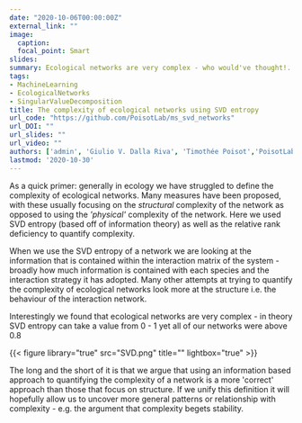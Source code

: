 ```yaml
---
date: "2020-10-06T00:00:00Z"
external_link: ""
image:
  caption:
  focal_point: Smart
slides:
summary: Ecological networks are very complex - who would've thought!.
tags:
- MachineLearning
- EcologicalNetworks
- SingularValueDecomposition
title: The complexity of ecological networks using SVD entropy
url_code: "https://github.com/PoisotLab/ms_svd_networks"
url_DOI: ""
url_slides: ""
url_video: ""
authors: ['admin', 'Giulio V. Dalla Riva', 'Timothée Poisot','PoisotLab']
lastmod: '2020-10-30'
---
```


As a quick primer: generally in ecology we have struggled to define the complexity of ecological networks. Many measures have been proposed, with these usually focusing on the *structural* complexity of the network as opposed to using the *'physical'* complexity of the network. Here we used SVD entropy (based off of information theory) as well as the relative rank deficiency to quantify complexity.

When we use the SVD entropy of a network we are looking at the information that is contained within the interaction matrix of the system - broadly how much information is contained with each species and the interaction strategy it has adopted. Many other attempts at trying to quantify the complexity of ecological networks look more at the structure i.e. the behaviour of the interaction network.

Interestingly we found that ecological networks are very complex - in theory SVD entropy can take a value from 0 - 1 yet all of our networks were above 0.8

{{< figure library="true" src="SVD.png" title="" lightbox="true" >}}

The long and the short of it is that we argue that using an information based approach to quantifying the complexity of a network is a more 'correct' approach than those that focus on structure. If we unify this definition it will hopefully allow us to uncover more general patterns or relationship with complexity - e.g. the argument that complexity begets stability.
